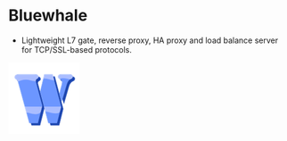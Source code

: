 # Bluewhale

* Lightweight L7 gate, reverse proxy, HA proxy and load balance server for TCP/SSL-based protocols.

![bluewhale](https://raw.githubusercontent.com/uplusware/bluewhale/master/doc/bluewhale.png)
